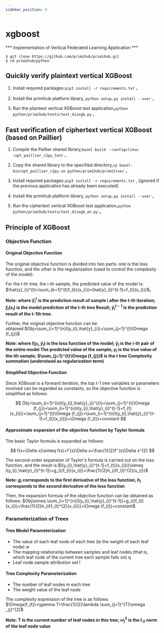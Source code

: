 ```yaml
---
sidebar_position: 0
---
```


# xgboost

*** Implementation of Vertical Federated Learning Application *** 


```
$ git clone https://github.com/primihub/primihub.git
$ cd primihub/python
```


## Quickly verify plaintext vertical XGBoost

1. Install required packages `pip3 install -r requirements.txt` ，

2. Install the primihub platform library, `python setup.py install --user` ，

3. Run the plaintext vertical XGBoost test application,`python python/primihub/tests/test_disxgb.py` 。


## Fast verification of ciphertext vertical XGBoost (based on Paillier)

1. Compile the Paillier shared library,`bazel build --config=linux :opt_paillier_c2py_test` ，

2. Copy the shared library to the specified directory,`cp bazel-bin/opt_paillier_c2py.so python/primihub/primitive/` ，

3. Install required packages `pip3 install -r requirements.txt` , (ignored if the previous application has already been executed)

4. Install the primihub platform library, `python setup.py install --user` ，

5. Run the ciphertext vertical XGBoost test application,`python python/primihub/tests/test_disxgb_en.py` 。


## Principle of XGBoost
### Objective Function
#### Original Objective Function
The original objective function is divided into two parts: one is the loss function, and the other is the regularization (used to control the complexity of the model).

For the t-th tree, the i-th sample, the predicted value of the model is: $\hat{y}_{i}^{t}=\sum_{k=1}^{t}f_{k}(x_{i})=\hat{y}_{i}^{t-1}+f_{t}(x_{i})$。

**Note: where $\hat{y}_{i}^{t}$ is the prediction result of sample i after the t-th iteration; $f_{t}(x_{i})$ is the model prediction of the t-th tree Result; $\hat{y}_{i}^{t-1}$ is the prediction result of the t-1th tree.**

Further, the original objective function can be obtained:$Obj=\sum_{i=1}^{n}l(y_{i},\hat{y}_{i})+\sum_{j=1}^{t}\Omega (f_{j})$

**Note: where $`l(y_{i},\hat{y}_{i})`$ is the loss function of the model; $`\hat{y}_{i}`$ is the i-th pair of the entire model The predicted value of the sample; $`y_{i}`$ is the true value of the ith sample; $`\sum_{j=1}^{t}\Omega (f_{j})`$ is the t tree Complexity summation (understood as regularization term)**
#### Simplified Objective Function
Since XGBoost is a forward iteration, the top t-1 tree variables or parameters involved can be regarded as constants, so the objective function is simplified as follows:

$$
Obj=\sum_{i=1}^{n}l(y_{i},\hat{y}_{i}^{t})+\sum_{j=1}^{t}\Omega (f_{j})=\sum_{i=1}^{n}l(y_{i},\hat{y}_{i}^{t-1}+f_{t}(x_{i}))+\sum_{j=1}^{t}\Omega (f_{j})=\sum_{i=1}^{n}l(y_{i},\hat{y}_{i}^{t-1}+f_{t}(x_{i}))+\Omega (f_{t})+constant
$$

#### Approximate expansion of the objective function by Taylor formula
The basic Taylor formula is expanded as follows:

$$
f(x+\Delta x)\simeq f(x)+f'(x)\Delta x+\frac{1}{2}f''(x)\Delta x^{2}
$$

The second-order expansion of Taylor's formula is carried out on the loss function, and the result is:$l(y_{i},\hat{y}_{i}^{t-1}+f_{t}(x_{i}))\simeq l(y_{i},\hat{y}_{i}^{t-1})+g_{i}f_{t}(x_{i})+\frac{1}{2}h_{i}f_{t}^{2}(x_{i})$

**Note: $g_{i}$ corresponds to the first derivative of the loss function, $h_{i}$ corresponds to the second derivative of the loss function**

Then, the expansion formula of the objective function can be obtained as follows:
$Obj\simeq \sum_{i=1}^{n}[l(y_{i},\hat{y}_{i}^{t-1})+g_{i}f_{t}(x_{i})+\frac{1}{2}h_{i}f_{t}^{2}(x_{i})]+\Omega (f_{t})+constant$
### Parameterization of Trees
#### Tree Model Parameterization
* The value of each leaf node of each tree (ie the weight of each leaf node) w
* The mapping relationship between samples and leaf nodes (that is, which leaf node of the current tree each sample falls on) q
* Leaf node sample attribution set I
#### Tree Complexity Parameterization
* The number of leaf nodes in each tree
* The weight value of the leaf node

The complexity expression of the tree is as follows: $\Omega(f_{t})=\gamma T+\frac{1}{2}\lambda \sum_{j=1}^{T}\omega _{j}^{2}$

**Note: T is the current number of leaf nodes in this tree; $\omega _{j}^{2}$ is the $L_{2}$ norm of the leaf node value**